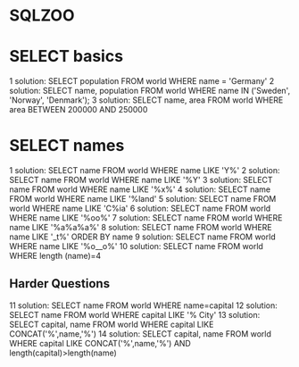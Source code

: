 # SQLZOO

# SELECT basics ####

1
solution: 
SELECT population FROM world
  WHERE name = 'Germany'
2
solution:
SELECT name, population FROM world
  WHERE name IN ('Sweden', 'Norway', 'Denmark');
3
solution:
SELECT name, area FROM world
  WHERE area BETWEEN 200000 AND 250000

# SELECT names #

1
solution:
SELECT name FROM world
  WHERE name LIKE 'Y%'
2
solution:
SELECT name FROM world
  WHERE name LIKE '%Y'
3
solution:
SELECT name FROM world
  WHERE name LIKE '%x%'
4
solution:
SELECT name FROM world
  WHERE name LIKE '%land'
5
solution:
SELECT name FROM world
  WHERE name LIKE 'C%ia'
6
solution:
SELECT name FROM world
  WHERE name LIKE '%oo%'
7
solution:
SELECT name FROM world
  WHERE name LIKE '%a%a%a%'
8
solution:
SELECT name FROM world
 WHERE name LIKE '_t%'
ORDER BY name
9
solution:
SELECT name FROM world
 WHERE name LIKE '%o__o%'
10
solution:
SELECT name FROM world
 WHERE length (name)=4
## Harder Questions ##
11
solution:
SELECT name
  FROM world
 WHERE name=capital
12
solution:
SELECT name
  FROM world
 WHERE capital LIKE '% City'
13
solution:
SELECT capital, name
FROM world
WHERE
  capital LIKE CONCAT('%',name,'%')
14
solution:
SELECT capital, name
FROM world
WHERE
  capital LIKE CONCAT('%',name,'%')
AND 
   length(capital)>length(name)
